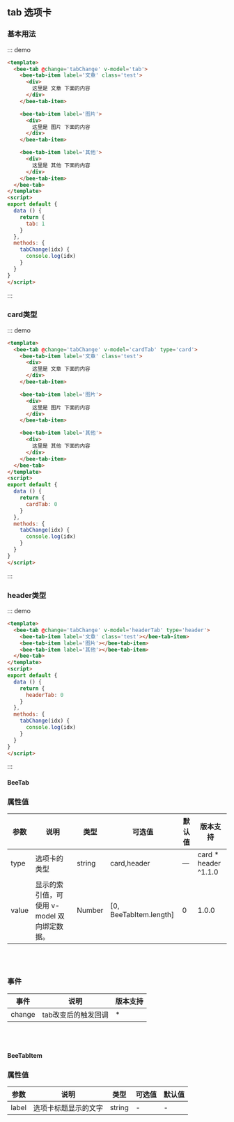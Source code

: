 <script>
export default {
  data () {
    return {
      tab: 1,
      cardTab: 0,
      headerTab: 0
    }
  },
  methods: {
    tabChange(data) {
      console.log('current is:' + data)
    }
  }
}
</script>
## tab 选项卡

### 基本用法

::: demo
``` html
<template>
  <bee-tab @change='tabChange' v-model='tab'>
    <bee-tab-item label='文章' class='test'>
      <div>
        这里是 文章 下面的内容
      </div>
    </bee-tab-item>

    <bee-tab-item label='图片'>
      <div>
        这里是 图片 下面的内容
      </div>
    </bee-tab-item>

    <bee-tab-item label='其他'>
      <div>
        这里是 其他 下面的内容
      </div>
    </bee-tab-item>
  </bee-tab>
</template>
<script>
export default {
  data () {
    return {
      tab: 1
    }
  },
  methods: {
    tabChange(idx) {
      console.log(idx)
    }
  }
}
</script>
```
:::

### card类型

::: demo
``` html
<template>
  <bee-tab @change='tabChange' v-model='cardTab' type='card'>
    <bee-tab-item label='文章' class='test'>
      <div>
        这里是 文章 下面的内容
      </div>
    </bee-tab-item>

    <bee-tab-item label='图片'>
      <div>
        这里是 图片 下面的内容
      </div>
    </bee-tab-item>

    <bee-tab-item label='其他'>
      <div>
        这里是 其他 下面的内容
      </div>
    </bee-tab-item>
  </bee-tab>
</template>
<script>
export default {
  data () {
    return {
      cardTab: 0
    }
  },
  methods: {
    tabChange(idx) {
      console.log(idx)
    }
  }
}
</script>
```
:::

### header类型

::: demo
``` html
<template>
  <bee-tab @change='tabChange' v-model='headerTab' type='header'>
    <bee-tab-item label='文章' class='test'></bee-tab-item>
    <bee-tab-item label='图片'></bee-tab-item>
    <bee-tab-item label='其他'></bee-tab-item>
  </bee-tab>
</template>
<script>
export default {
  data () {
    return {
      headerTab: 0
    }
  },
  methods: {
    tabChange(idx) {
      console.log(idx)
    }
  }
}
</script>
```
:::


#### BeeTab

### 属性值

|参数|说明|类型|可选值|默认值|版本支持|
|---|---|---|---|---|---|
|type|选项卡的类型|string|card,header|—|card * <br> header ^1.1.0|
|value|显示的索引值，可使用 v-model 双向绑定数据。|Number|[0, BeeTabItem.length]|0|1.0.0|

<br/>
<br/>

### 事件
|事件|说明|版本支持|
|---|---|---|
|change|tab改变后的触发回调|*|

<br/>
<br/>

#### BeeTabItem

### 属性值

|参数|说明|类型|可选值|默认值|
|---|---|---|---|---|
|label|选项卡标题显示的文字|string|-|-|
